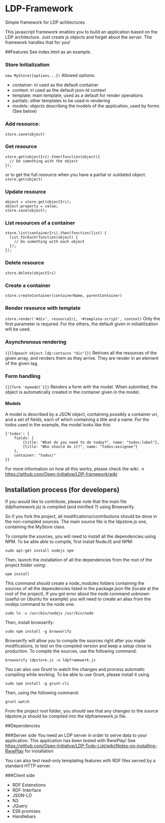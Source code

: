 # LDP-Framework
Simple framework for LDP achitectures

This javascript framework enables you to build an application based on the LDP architecture.
Just create js objects and forget about the server. The framework handles that for you!

##Features
See index.html as an example.

### Store Initialization
`new MyStore({options...})`
Allowed options:
* container: iri used as the default container
* context: iri used as the default json-ld context
* template: main template, used as a default for render operations
* partials: other templates to be used in rendering
* models: objects describing the models of the application, used by forms (See below)

### Add resource:
`store.save(object)`

### Get resource
```
store.get(objectIri).then(function(object){
  // Do something with the object
});
```
or to get the full resource when you have a partial or outdated object:
`store.get(object)`

### Update resource
```
object = store.get(objectIri);
object.property = value;
store.save(object);
```

### List resources of a container
```
store.list(containerIri).then(function(list) {
  list.forEach(function(object) {
    // Do something with each object
  });
});
```

### Delete resource
`store.delete(objectIri)`

### Create a container
`store.createContainer(containerName, parentContainer)`

### Render resource with template
```store.render('#div', resourceIri, '#template-script', context)```
Only the first parameter is required. For the others, the default given in initiatilization will be used.

### Asynchronous rendering
`{{{ldpeach object.ldp:contains "div"}}}`
Retrives all the resources of the given array, and renders them as they arrive. They are render in an element of the given tag.

### Form handling
`{{{form 'mymodel'}}}`
Renders a form with the model. When submitted, the object is automatically created in the container given in the model.

#### Models
A model is described by a JSON object, containing possibly a container uri, and a set of fields, each of which containing a title and a name. For the todos used in the example, the model looks like this:
```
{'todos': {
    fields: [
        {title: "What do you need to do today?", name: "todos:label"},
        {title: "Who should do it?", name: "todos:assignee"}
    ],
    container: "todos/"
}}
```

For more information on how all this works, please check the wiki:
-> https://github.com/Open-Initiative/LDP-framework/wiki

## Installation process (for developers)
If you would like to contribute, please note that the main file (ldpframework.js) is compiled (and minified ?) using Browserify.

So if you fork the project, all modifications/contributions should be done in the non-compiled sources. The main source file is the ldpstore.js one, containing the MyStore class.

To compile the sources, you will need to install all the dependencies using NPM.
To be able able to compile, first install NodeJS and NPM:
```
sudo apt-get install nodejs npm
```

Then, launch the installation of all the dependencies from the root of the project folder using:
```
npm install
```

This command should create a node_modules folders containing the sources of all the dependencies listed in the package.json file (locate at the root of the project).
If you got error about the node command unknown (useful on Ubuntu for example) you will need to create an alias from the nodejs command to the node one:
```
sudo ln -s /usr/bin/nodejs /usr/bin/node
```

Then, install browserify:
```
sudo npm install -g browserify
```

Browserify will allow you to compile the sources right after you made modifications, to test on the compiled version and keep a setup close to production.
To compile the sources, use the following command:
```
browserify ldpstore.js -o ldpframework.js
```

You can also use Grunt to watch the changes and process automatic compiling while working. To be able to use Grunt, please install it using

```
sudo npm install -g grunt-cli
```
Then, using the following command:

```
grunt watch
```

From the project root folder, you should see that any changes to the source ldpstore.js should be compiled into the ldpframework.js file.

##Dependencies

###Server side
You need an LDP server in order to serve data to your application.
This application has been tested with RwwPlay!
See https://github.com/Open-Initiative/LDP-Todo-List/wiki/Notes-on-installing-RwwPlay for installation

You can also test read-only templating features with RDF files served by a standard HTTP server.

###Client side
* RDF Extenstions
* RDF-Interface
* JSON-LD
* N3
* JQuery
* ES6 promises
* Handlebars
